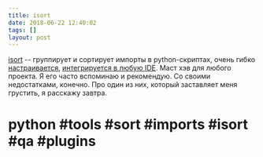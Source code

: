 ```yaml
---
title: isort
date: 2018-06-22 12:40:02
tags: []
layout: post
---
```


[isort](https://github.com/timothycrosley/isort) -- группирует и сортирует импорты в python-скриптах, очень гибко [настраивается](https://github.com/timothycrosley/isort/wiki/isort-Settings), [интегрируется в любую IDE](https://github.com/timothycrosley/isort/wiki/isort-Plugins). Маст хэв для любого проекта. Я его часто вспоминаю и рекомендую. Со своими недостатками, конечно. Про один из них, который заставляет меня грустить, я расскажу завтра.

# python #tools #sort #imports #isort #qa #plugins
